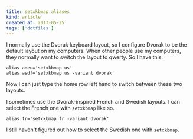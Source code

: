 ```yaml
---
title: setxkbmap aliases
kind: article
created_at: 2013-05-25
tags: ['dotfiles']
---
```


I normally use the Dvorak keyboard layout, so I configure Dvorak to be the
default layout on my computers. When other people use my computers, they
normally want to switch the layout to qwerty. So I have this.

    alias aoeu='setxkbmap us'
    alias asdf='setxkbmap us -variant dvorak'

Now I can just type the home row left hand to switch between these two
layouts.

I sometimes use the Dvorak-inspired French and Swedish layouts. I can select
the French one with `setxkbmap` like so.

    alias fr='setxkbmap fr -variant dvorak'

I still haven't figured out how to select the Swedish one with `setxkbmap`.
